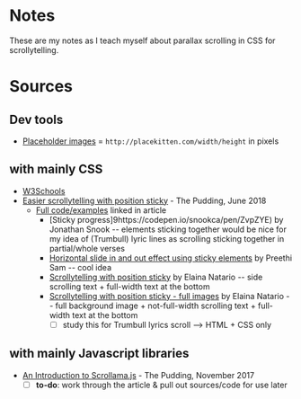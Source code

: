 # Notes
These are my notes as I teach myself about parallax scrolling in CSS for scrollytelling.

# Sources

## Dev tools
- [Placeholder images](http://placekitten.com/) = `http://placekitten.com/width/height` in pixels

## with mainly CSS
- [W3Schools](https://www.w3schools.com/howto/howto_css_parallax.asp)
- [Easier scrollytelling with position sticky](https://pudding.cool/process/scrollytelling-sticky/) - The Pudding, June 2018
  - [Full code/examples](https://codepen.io/collection/XBWPqE/#) linked in article
    - [Sticky progress]9https://codepen.io/snookca/pen/ZvpZYE) by Jonathan Snook -- elements sticking together would be nice for my idea of (Trumbull) lyric lines as scrolling sticking together in partial/whole verses
    - [Horizontal slide in and out effect using sticky elements](https://codepen.io/rpsthecoder/pen/LJZzRV) by Preethi Sam -- cool idea
    - [Scrollytelling with position sticky](https://codepen.io/enatario/pen/eKzxzY) by Elaina Natario -- side scrolling text + full-width text at the bottom
    - [Scrollytelling with position sticky - full images](https://codepen.io/enatario/pen/jKrJpB) by Elaina Natario -- full background image + not-full-width scrolling text + full-width text at the bottom
      - [ ] study this for Trumbull lyrics scroll --> HTML + CSS only

## with mainly Javascript libraries
- [An Introduction to Scrollama.js](https://pudding.cool/process/introducing-scrollama/) - The Pudding, November 2017
  - [ ] **to-do**: work through the article & pull out sources/code for use later